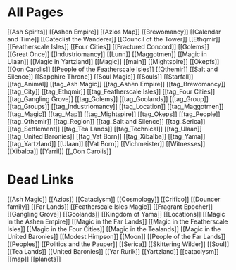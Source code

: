 # All Pages
[[Ash Spirits]]
[[Ashen Empire]]
[[Azios Map]]
[[Brewomancy]]
[[Calendar and Time]]
[[Cateclist the Wanderer]]
[[Council of the Tower]]
[[Ethqmir]]
[[Featherscale Isles]]
[[Four Cities]]
[[Fractured Concord]]
[[Golems]]
[[Great Once]]
[[Industriomancy]]
[[Lunn]]
[[Maggotmen]]
[[Magic in Ulaan]]
[[Magic in Yartzland]]
[[Magic]]
[[main]]
[[Mightspire]]
[[Okepfs]]
[[Oon Carolis]]
[[People of the Featherscale Isles]]
[[Qthemir]]
[[Salt and Silence]]
[[Sapphire Throne]]
[[Soul Magic]]
[[Souls]]
[[Starfall]]
[[tag_Animal]]
[[tag_Ash Magic]]
[[tag_Ashen Empire]]
[[tag_Brewomancy]]
[[tag_City]]
[[tag_Ethqmir]]
[[tag_Featherscale Isles]]
[[tag_Four Cities]]
[[tag_Gangling Grove]]
[[tag_Golems]]
[[tag_Goolands]]
[[tag_Group]]
[[tag_Groups]]
[[tag_Industriomancy]]
[[tag_Location]]
[[tag_Maggotmen]]
[[tag_Magic]]
[[tag_Map]]
[[tag_Mightspire]]
[[tag_Okeps]]
[[tag_People]]
[[tag_Qthemir]]
[[tag_Region]]
[[tag_Salt and Silence]]
[[tag_Serica]]
[[tag_Settlement]]
[[tag_Tea Lands]]
[[tag_Technical]]
[[tag_Ulaan]]
[[tag_United Baronies]]
[[tag_Vat Born]]
[[tag_Xibalba]]
[[tag_Yama]]
[[tag_Yartzland]]
[[Ulaan]]
[[Vat Born]]
[[Vichmeister]]
[[Witnesses]]
[[Xibalba]]
[[Yarril]]
[[_Oon Carolis]]

# Dead Links
[[Ash Magic]]
[[Azios]]
[[Cataclysm]]
[[Cosmology]]
[[Crifico]]
[[Douncer family]]
[[Far Lands]]
[[Featherscale Isles Magic]]
[[Fragrant Epocher]]
[[Gangling Grove]]
[[Goolands]]
[[Kingdom of Yama]]
[[Locations]]
[[Magic in the Ashen Empire]]
[[Magic in the Far Lands]]
[[Magic in the Featherscale Isles]]
[[Magic in the Four Cities]]
[[Magic in the Tealands]]
[[Magic in the United Baronies]]
[[Modest Himpson]]
[[Moon]]
[[People of the Far Lands]]
[[Peoples]]
[[Politics and the Pauper]]
[[Serica]]
[[Skittering Wilder]]
[[Soul]]
[[Tea Lands]]
[[United Baronies]]
[[Yar Rurik]]
[[Yartzland]]
[[cataclysm]]
[[map]]
[[planets]]

